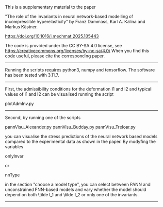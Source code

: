 This is a supplementary material to the paper

"The role of the invariants in neural network-based modelling of incompressible hyperelasticity"
by Franz Dammass, Karl A. Kalina and Markus Kästner.

https://doi.org/10.1016/j.mechmat.2025.105443

The code is provided under the CC BY-SA 4.0 license, see https://creativecommons.org/licenses/by-nc-sa/4.0/
When you find this code useful, please cite the corresponding paper.

-----

Running the scripts requires python3, numpy and tensorflow. The software has been tested with 3.11.7.

-----
First,
the admissibility conditions for the deformation I1 and I2
and typical values of I1 and I2
can be visualised running the script

plotAdmInv.py

-----
Second,
by running one of the scripts

pannVisu_Alexander.py
pannVisu_Budday.py
pannVisu_Treloar.py

you can visualise the stress predictions of the neural network based models compared to the experimental data as shown in the paper.
By modyfing the variables 

onlyInvar

or

nnType

in the section "choose a model type", you can select between PANN and unconstrained FNN-based models and vary whether the model should depend on both \tilde I_1 and \tilde I_2 or only one of the invariants.


-----
